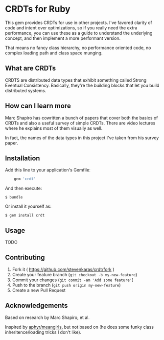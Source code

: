# CRDTs for Ruby

This gem provides CRDTs for use in other projects. I've favored clarity of code and intent over optimizations, so if you really need the extra performance, you can use these as a guide to understand the underlying concept, and then implement a more performant version.

That means no fancy class hierarchy, no performance oriented code, no complex loading path and class space munging.

## What are CRDTs

CRDTS are distributed data types that exhibit something called Strong Eventual Consistency. Basically, they're the building blocks that let you build distributed systems.

## How can I learn more

Marc Shapiro has cowritten a bunch of papers that cover both the basics of CRDTs and also a useful survey of simple CRDTs. There are video lectures where he explains most of them visually as well.

In fact, the names of the data types in this project I've taken from his survey paper.

## Installation

Add this line to your application's Gemfile:

```ruby
    gem 'crdt'
```

And then execute:

    $ bundle

Or install it yourself as:

    $ gem install crdt

## Usage

TODO

## Contributing

1. Fork it ( https://github.com/stevenkaras/crdt/fork )
2. Create your feature branch (`git checkout -b my-new-feature`)
3. Commit your changes (`git commit -am 'Add some feature'`)
4. Push to the branch (`git push origin my-new-feature`)
5. Create a new Pull Request

## Acknowledgements

Based on research by Marc Shapiro, et al.

Inspired by [aphyr/meangirls](http://github.com/aphyr/meangirls), but not based on (he does some funky class inheritence/loading tricks I don't like).

